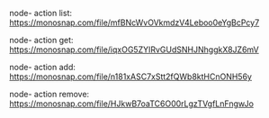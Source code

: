 node- action list: https://monosnap.com/file/mfBNcWvOVkmdzV4Leboo0eYgBcPcy7

node- action get: https://monosnap.com/file/iqxOG5ZYIRvGUdSNHJNhggkX8JZ6mV

node- action add: https://monosnap.com/file/n181xASC7xStt2fQWb8ktHCnONH56y

node- action remove: https://monosnap.com/file/HJkwB7oaTC6O00rLgzTVgfLnFngwJo
